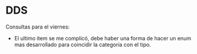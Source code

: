 # DDS



Consultas para el viernes:
- El ultimo item se me complicó, debe haber una forma de hacer un enum mas desarrollado para coincidir la categoria con el tipo.
